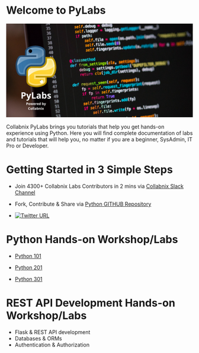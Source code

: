 # Welcome to PyLabs

[![PyLabs](assets/pylabs.png)](http://pylabs.collabnix.com/)



Collabnix PyLabs brings you tutorials that help you get hands-on experience using Python. Here you will find complete documentation of labs and tutorials that will help you, no matter if you are a beginner, SysAdmin, IT Pro or Developer.

#  Getting Started in 3 Simple Steps

- Join 4300+ Collabnix Labs Contributors in 2 mins via [Collabnix Slack Channel](https://join.slack.com/t/collabnix/shared_invite/enQtODgyMjk0MzU5ODQyLTM1MGI0M2EzMGM3MTNlYTI0OGFiNjY2NzI1OTY2N2E1Yjk1N2NjZDMzZDk1NmYyMTJiYTA1ODMyNDNlNzc3MjU)

- Fork, Contribute & Share via [Python GITHUB Repository](https://github.com/collabnix/python)

-  [![Twitter URL](https://img.shields.io/twitter/url/https/twitter.com/fold_left.svg?style=social&label=Follow%20%40collabnix)](https://twitter.com/collabnix)


# Python Hands-on Workshop/Labs

- [Python 101](Python101/README.md)

- [Python 201](Python201/README.md)

- [Python 301](Python301/README.md)

# REST API Development Hands-on Workshop/Labs

- Flask & REST API development
- Databases & ORMs
- Authentication & Authorization
